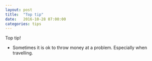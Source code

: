 ```yaml
---
layout: post
title:  "Top tip"
date:   2016-10-28 07:00:00
categories: tips
---
```


Top tip!

* Sometimes it is ok to throw money at a problem.  Especially when travelling.
